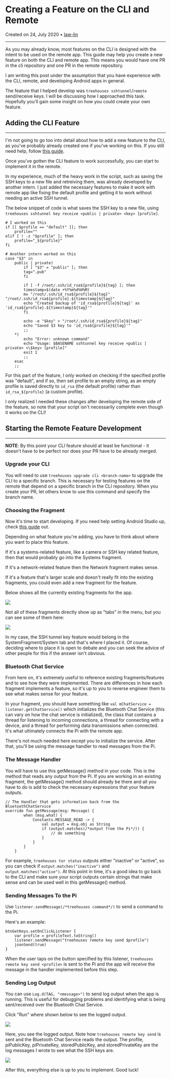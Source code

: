 # Creating a Feature on the CLI and Remote

Created on 24, July 2020 • [law-lin](https://github.com/law-lin)

---

As you may already know, most features on the CLI is designed with the intent to be used on the remote app. This guide may help you create a new feature on both the CLI and remote app. This means you would have one PR in the cli repository and one PR in the remote repository.

I am writing this post under the assumption that you have experience with the CLI, remote, and developing Android apps in general.

The feature that I helped develop was `treehouses sshtunnel`/`remote` send/receive keys. I will be discussing how I approached this task. Hopefully you'll gain some insight on how you could create your own feature.

## Adding the CLI Feature

---

I'm not going to go too into detail about how to add a new feature to the CLI, as you've probably already created one if you've working on this. If you still need help, follow [this guide](20190831-newfeature.md).

Once you've gotten the CLI feature to work successfully, you can start to implement it in the remote.

In my experience, much of the heavy work in the script, such as saving the SSH keys to a new file and retreiving them, was already developed by another intern. I just added the necessary features to make it work with remote app like fixing the default profile and getting it to work without needing an active SSH tunnel.

The below snippet of code is what saves the SSH key to a new file, using `treehouses sshtunnel key receive <public | private> <key> [profile]`.

```
# I worked on this
if [[ $profile == "default" ]]; then
    profile=""
elif [ ! -z "$profile" ]; then
    profile="_${profile}"
fi

# Another intern worked on this
case "$3" in
    public | private)
        if [ "$3" = "public" ]; then
        tag=".pub"
        fi

        if [ -f /root/.ssh/id_rsa${profile}${tag} ]; then
        timestamp=$(date +%Y%m%d%H%M)
        mv "/root/.ssh/id_rsa${profile}${tag}" "/root/.ssh/id_rsa${profile}.${timestamp}${tag}"
        echo "Created backup of 'id_rsa${profile}${tag}' as 'id_rsa${profile}.${timestamp}${tag}'"
        fi

        echo -e "$key" > "/root/.ssh/id_rsa${profile}${tag}"
        echo "Saved $3 key to 'id_rsa${profile}${tag}'"
        ;;
    *)
        echo "Error: unknown command"
        echo "Usage: $BASENAME sshtunnel key receive <public | private> <\$key> [profile]"
        exit 1
        ;;
    esac
    ;;
```

For this part of the feature, I only worked on checking if the specified profile was "default", and if so, then set profile to an empty string, as an empty profile is saved directly to `id_rsa` (the default profile) rather than `id_rsa_${profile}` (a custom profile).

I only realized I needed these changes after developing the remote side of the feature, so note that your script isn't necessarily complete even though it works on the CLI!

## Starting the Remote Feature Development

---

**NOTE**: By this point your CLI feature should at least be functional - it doesn't have to be perfect nor does your PR have to be already merged.

### Upgrade your CLI

You will need to use `treehouses upgrade cli <branch-name>` to upgrade the CLI to a specific branch. This is necessary for testing features on the remote that depend on a specific branch in the CLI repository. When you create your PR, let others know to use this command and specify the branch name.

### Choosing the Fragment

Now it's time to start developing. If you need help setting Android Studio up, check [this guide](20200110-androidstudiosetup.md) out.

Depending on what feature you're adding, you have to think about where you want to place this feature.

If it's a systems-related feature, like a camera or SSH key related feature, then that would probably go into the Systems fragment.

If it's a network-related feature then the Network fragment makes sense.

If it's a feature that's larger scale and doesn't really fit into the existing fragments, you could even add a new fragment for the feature.

Below shows all the currently existing fragments for the app.

![](./images/20200724-android-studio-fragments.png)

Not all of these fragments directly show up as "tabs" in the menu, but you can see some of them here:

![](./images/20200724-remote-menu.png)

In my case, the SSH tunnel key feature would belong in the SystemFragment/System tab and that's where I placed it. Of course, deciding where to place it is open to debate and you can seek the advice of other people for this if the answer isn't obvious.

### Bluetooth Chat Service

From here on, it's extremely useful to reference existing fragments/features and to see how they were implemented. There are differences in how each fragment implements a feature, so it's up to you to reverse engineer them to see what makes sense for your feature.

In your fragment, you should have something like
`val mChatService = listener.getChatService()`
which initializes the Bluetooth Chat Service (this can vary on how the chat service is initialized), the class that contains a thread for listening to incoming connections, a thread for connecting with a device, and a thread for performing data transmissions when connected. It's what ultimately connects the Pi with the remote app.

There's not much needed here except you to initialize the service. After that, you'll be using the message handler to read messages from the Pi.

### The Message Handler

You will have to use this getMessage() method in your code. This is the method that reads any output from the Pi. If you are working in an existing fragment, the getMessage() method should already be there and all you have to do is add to check the necessary expressions that your feature outputs.

```
// The Handler that gets information back from the BluetoothChatService
override fun getMessage(msg: Message) {
        when (msg.what) {
            Constants.MESSAGE_READ -> {
                val output = msg.obj as String
                if (output.matches(/*output from the Pi*/)) {
                    // do something
                }
            }
        }
    }
```

For example, `treehouses tor status` outputs either "inactive" or "active", so you can check if `output.matches("inactive")` and `output.matches("active")`. At this point in time, it's a good idea to go back to the CLI and make sure your script outputs certain strings that make sense and can be used well in this getMessage() method.

### Sending Messages To the Pi

Use `listener.sendMessage(/*treehouses command*/)` to send a command to the Pi.

Here's an example:

```
btnGetKeys.setOnClickListener {
    var profile = profileText.toString()
    listener.sendMessage("treehouses remote key send $profile")
    jsonSend(true)
}
```

When the user taps on the button specified by this listener, `treehouses remote key send <profile>` is sent to the Pi and the app will receive the message in the handler implemented before this step.

### Sending Log Output

You can use `Log.d(TAG, "<message>")` to send log output when the app is running. This is useful for debugging problems and identifying what is being sent/received over the Bluetooth Chat Service.

Click "Run" where shown below to see the logged output.

![](./images/20200724-android-studio-run.png)

Here, you see the logged output. Note how `treehouses remote key send` is sent and the Bluetooth Chat Service reads the output. The profile, piPublicKey, piPrivateKey, storedPublicKey, and storedPrivateKey are the log messages I wrote to see what the SSH keys are.

![](./images/20200724-android-studio-log.png)

After this, everything else is up to you to implement. Good luck!
